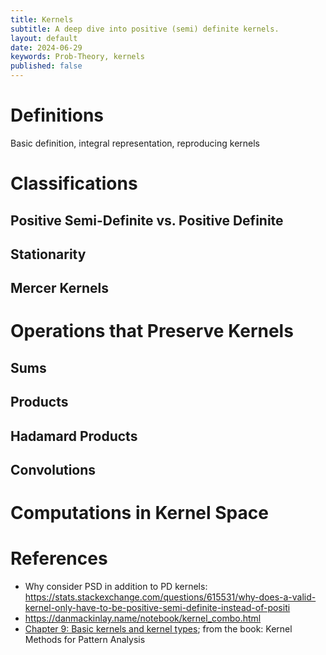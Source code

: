 ```yaml
---
title: Kernels
subtitle: A deep dive into positive (semi) definite kernels.
layout: default
date: 2024-06-29
keywords: Prob-Theory, kernels
published: false
---
```


# Definitions
Basic definition, integral representation, reproducing kernels

# Classifications
## Positive Semi-Definite vs. Positive Definite
## Stationarity
## Mercer Kernels

# Operations that Preserve Kernels
## Sums
## Products
## Hadamard Products
## Convolutions  

# Computations in Kernel Space

# References
- Why consider PSD in addition to PD kernels: https://stats.stackexchange.com/questions/615531/why-does-a-valid-kernel-only-have-to-be-positive-semi-definite-instead-of-positi
- https://danmackinlay.name/notebook/kernel_combo.html
- [Chapter 9: Basic kernels and kernel types](https://people.eecs.berkeley.edu/~jordan/kernels/0521813972c09_p291-326.pdf); from the book: Kernel Methods for Pattern Analysis
